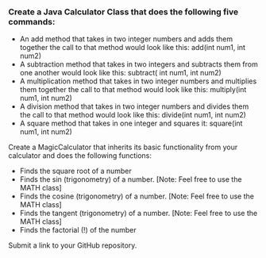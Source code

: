 ### Create a Java Calculator Class that does the following five commands:

* An add method that takes in two integer numbers and adds them together the call to that method would look like this: add(int num1, int num2)
* A subtraction method that takes in two integers and subtracts them from one another would look like this: subtract( int num1, int num2)
* A multiplication method that takes in two integer numbers and multiplies them together the call to that method would look like this: multiply(int num1, int num2)
* A division method that takes in two integer numbers and divides them the call to that method would look like this: divide(int num1, int num2)
* A square method that takes in one integer and squares it: square(int num1, int num2)

Create a MagicCalculator that inherits its basic functionality from your calculator and does the following functions:
* Finds the square root of a number
* Finds the sin (trigonometry) of a number. [Note: Feel free to use the MATH class]
* Finds the cosine (trigonometry) of a number. [Note: Feel free to use the MATH class]
* Finds the tangent (trigonometry) of a number. [Note: Feel free to use the MATH class]
* Finds the factorial (!) of the number

Submit a link to your GitHub repository. 